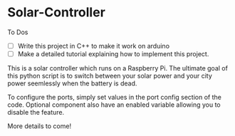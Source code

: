# Solar-Controller

To Dos
- [ ] Write this project in C++ to make it work on arduino
- [ ] Make a detailed tutorial explaining how to implement this project.

This is a solar controller which runs on a Raspberry Pi. The ultimate goal of this python script is to switch between your solar power and your city power seemlessly when the battery is dead. 

To configure the ports, simply set values in the port config section of the code. Optional component also have an enabled variable allowing you to disable the feature. 

More details to come!
